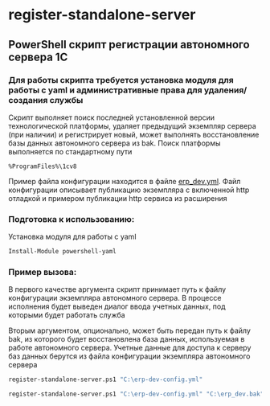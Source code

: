 # register-standalone-server

## PowerShell скрипт регистрации автономного сервера 1С 

### Для работы скрипта требуется установка модуля для работы с yaml и административные права для удаления/создания службы

Скрипт выполняет поиск последней установленной версии технологической платформы, удаляет предыдущий экземпляр сервера (при наличии) и регистрирует новый, может выполнять восстановление базы данных автономного сервера из bak. Поиск платформы выполняется по стандартному пути
```
%ProgramFiles%\1cv8
```

Пример файла конфигурации находится в файле [erp_dev.yml](erp_dev.yml). Файл конфигурации описывает публикацию экземпляра с включенной http отладкой и примером публикации http сервиса из расширения

### Подготовка к использованию:  
Установка модуля для работы с yaml
```powershell
Install-Module powershell-yaml
```  

### Пример вызова:
В первого качестве аргумента скрипт принимает путь к файлу конфигурации экземпляра автономного сервера. В процессе исполнения будет выведен диалог ввода учетных данных, под которыми будет работать служба 

Вторым аргументом, опционально, может быть передан путь к файлу bak, из которого будет восстановлена база данных, используемая в работе автономного сервера. Учетные данные для доступа к серверу баз данных берутся из файла конфигурации экземпляра автономного сервера

```bash
register-standalone-server.ps1 "C:\erp-dev-config.yml"
```
```bash
register-standalone-server.ps1 "C:\erp-dev-config.yml" "C:\erp_dev.bak"
```

